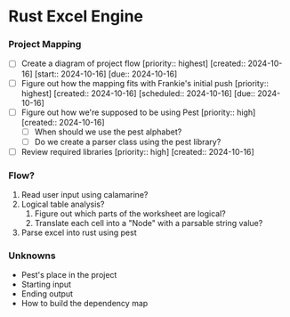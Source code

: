 # Rust Excel Engine

### Project Mapping
- [ ] Create a diagram of project flow  [priority:: highest]  [created:: 2024-10-16]  [start:: 2024-10-16]  [due:: 2024-10-16]
- [ ] Figure out how the mapping fits with Frankie's initial push  [priority:: highest]  [created:: 2024-10-16]  [scheduled:: 2024-10-16]  [due:: 2024-10-16]
- [ ] Figure out how we're supposed to be using Pest  [priority:: high]  [created:: 2024-10-16]
	- [ ] When should we use the pest alphabet?
	- [ ] Do we create a parser class using the pest library?
- [ ] Review required libraries  [priority:: high]  [created:: 2024-10-16]

### Flow?
1. Read user input using calamarine?
2. Logical table analysis?
	1. Figure out which parts of the worksheet are logical?
	2. Translate each cell into a "Node" with a parsable string value?
3. Parse excel into rust using pest

### Unknowns
- Pest's place in the project
- Starting input
- Ending output
- How to build the dependency map